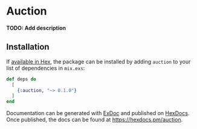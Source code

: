 # Auction

**TODO: Add description**

## Installation

If [available in Hex](https://hex.pm/docs/publish), the package can be installed
by adding `auction` to your list of dependencies in `mix.exs`:

```elixir
def deps do
  [
    {:auction, "~> 0.1.0"}
  ]
end
```

Documentation can be generated with [ExDoc](https://github.com/elixir-lang/ex_doc)
and published on [HexDocs](https://hexdocs.pm). Once published, the docs can
be found at <https://hexdocs.pm/auction>.

